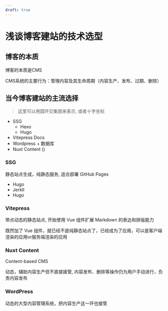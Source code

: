 ```yaml
---
draft: true
---
```


# 浅谈博客建站的技术选型

## 博客的本质

博客的本质是CMS

CMS系统的主要行为：管理内容及其生命周期（内容生产、发布、过期、删除）

## 当今博客建站的主流选择

> 这里可以用圆环交集图来表示, 或者十字坐标


- SSG
  - Hexo
  - Hugo
- Vitepress Docs
- Wordpress + 数据库
- Nuxt Content ()

### SSG

静态站点生成，纯静态服务, 适合部署 GitHub Pages

- Hugo
- Jerkll
- Hugo

### Vitepress

带点动态的静态站点, 开始使用 Vue 组件扩展 Markdown 的表达和排版能力

既然加了 Vue 组件，就已经不是纯静态站点了，已经成为了应用，可以是客户端渲染的应用or服务端渲染的应用

### Nuxt Content

Content-based CMS

动态，辅助内容生产但不直接接管, 内容发布、删除等操作仍为用户手动进行，负责内容发布

### WordPress

动态的大型内容管理系统，把内容生产这一环也接管

